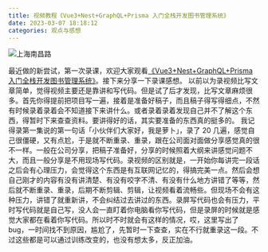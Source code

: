 ```yaml
---
title: 视频教程《Vue3+Nest+GraphQL+Prisma 入门全栈开发图书管理系统》
date: 2023-03-07 18:18:12
categories: 观点与感想
---
```


![上海南昌路](/images/vue3-and-nest-fullstack-tutorial/cover.jpg)

最近做的新尝试，第一次录课，欢迎大家观看[《Vue3+Nest+GraphQL+Prisma 入门全栈开发图书管理系统》](https://www.bilibili.com/video/BV1K44y197Za/)。接下来分享一下录课感想。
以前以为录视频比写文章简单，觉得视频主要还是靠讲和写代码。但是试了后才发现，比写文章麻烦很多。首先你得提前把项目写一遍，接着是准备好稿子，而且稿子得写得细点，不然有时候录着录着会不知道接下来讲什么。或者录着录着发现自己并不了解这个东西，得暂时下来查查资料。要讲得好的话，其实要准备的东西真的挺多的。
我记得录第一集说的第一句话「小伙伴们大家好，我是萝卜」，录了 20 几遍，感觉自己很僵硬，又有点尬，于是就不断重录、重录，跟在公司面对面做分享感觉真的很不一样。一般在公司分享，把稿子准备好，分享的时候照着大纲来讲感觉问题不大，而且一般分享是不用现场写代码。录视频的区别就是，一开始你每讲完一段话之后会有心理压力，会觉得这个东西是有互联网记忆的，得搞完美一点。然后会想自己刚才的内容有没有讲清楚、有没有咬字不清、有没有什么地方讲错了等等，然后就不断重录、重录，后期不断剪辑、剪辑，让视频看着流畅些。但现场不会有这种压力，讲错了就重新讲，不会纠结过去讲过的东西。录屏写代码也会有压力，平时写代码就是自己写，没人会一直盯着你电脑看你写代码，但是录屏的时候就是感觉大家都在看着你写代码。所以时不时就会有这样的情况，哎，这里写出了 bug，一时间找不到原因，尴尬了，先暂时一下查查，实在不行就重录这一段。不过这些都是可以通过训练改变的，也没有想太多，反正加油。
